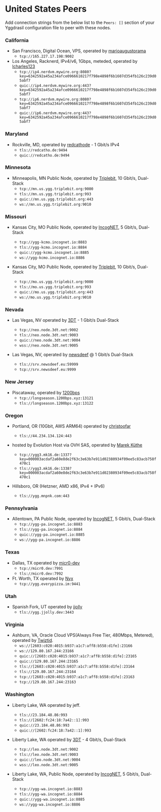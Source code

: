 # United States Peers

Add connection strings from the below list to the `Peers: []` section of your
Yggdrasil configuration file to peer with these nodes.

### California

* San Francisco, Digital Ocean, VPS, operated by [marioaugustorama](https://github.com/marioaugustorama)
  * `tcp://165.227.17.198:9002`
* Los Angeles, Racknerd, IPv4/v6, 1Gbps, meteded, operated by [lcharles123](https://github.com/lcharles123)
  * `tcp://ip4.nerdvm.mywire.org:8080?key=6342592a45a234afce0966610217f798e4898f6b1607d354fb126c239d05abf7`
  * `quic://ip4.nerdvm.mywire.org:443?key=6342592a45a234afce0966610217f798e4898f6b1607d354fb126c239d05abf7`
  * `tcp://ip6.nerdvm.mywire.org:8080?key=6342592a45a234afce0966610217f798e4898f6b1607d354fb126c239d05abf7`
  * `quic://ip6.nerdvm.mywire.org:443?key=6342592a45a234afce0966610217f798e4898f6b1607d354fb126c239d05abf7`

### Maryland

* Rockville, MD, operated by [redcathode](https://redcatho.de) - 1 Gbit/s IPv4
  * `tls://redcatho.de:9494`
  * `quic://redcatho.de:9494`

### Minnesota

* Minneapolis, MN Public Node, operated by [Triplebit](https://www.triplebit.org/), 10 Gbit/s, Dual-Stack
  * `tcp://mn.us.ygg.triplebit.org:9000`
  * `tls://mn.us.ygg.triplebit.org:993`
  * `quic://mn.us.ygg.triplebit.org:443`
  * `ws://mn.us.ygg.triplebit.org:9010`

### Missouri

* Kansas City, MO Public Node, operated by [IncogNET](https://incognet.io/), 5 Gbit/s, Dual-Stack
  * `tcp://ygg-kcmo.incognet.io:8883`
  * `tls://ygg-kcmo.incognet.io:8884`
  * `quic://ygg-kcmo.incognet.io:8885`
  * `ws://ygg-kcmo.incognet.io:8886`

* Kansas City, MO Public Node, operated by [Triplebit](https://www.triplebit.org/), 10 Gbit/s, Dual-Stack
  * `tcp://mo.us.ygg.triplebit.org:9000`
  * `tls://mo.us.ygg.triplebit.org:993`
  * `quic://mo.us.ygg.triplebit.org:443`
  * `ws://mo.us.ygg.triplebit.org:9010`

### Nevada

* Las Vegas, NV operated by [3DT](https://3dt.net) - 1 Gbit/s Dual-Stack
  * `tcp://neo.node.3dt.net:9002`
  * `tls://neo.node.3dt.net:9003`
  * `quic://neo.node.3dt.net:9004`
  * `wss://neo.node.3dt.net:9005`

* Las Vegas, NV, operated by [newsdeef](https://newsdeef.eu) @ 1 Gbit/s Dual-Stack
  * `tls://srv.newsdeef.eu:59999`
  * `tcp://srv.newsdeef.eu:9999`

### New Jersey

* Piscataway, operated by [1200bps](https://longseason.1200bps.xyz)
  * `tcp://longseason.1200bps.xyz:13121`
  * `tls://longseason.1200bps.xyz:13122`

### Oregon

* Portland, OR (10Gbit, AWS ARM64) operated by [christoofar](https://github.com/christoofar)
  * `tls://44.234.134.124:443`

* hosted by Evolution Host via OVH SAS, operated by [Marek Küthe](https://mk16.de/)
  * `tcp://ygg3.mk16.de:1337?key=000003acdaf2a60e8de2f63c3e63b7e911d02380934f09ee5c83acb758f470c1`
  * `tls://ygg3.mk16.de:1338?key=000003acdaf2a60e8de2f63c3e63b7e911d02380934f09ee5c83acb758f470c1`

* Hillsboro, OR (Hetzner, AMD x86, IPv4 + IPv6)
  * `tls://ygg.mnpnk.com:443`

### Pennsylvania

* Allentown, PA Public Node, operated by [IncogNET](https://incognet.io/), 5 Gbit/s, Dual-Stack
  * `tcp://ygg-pa.incognet.io:8883`
  * `tls://ygg-pa.incognet.io:8884`
  * `quic://ygg-pa.incognet.io:8885`
  * `ws://ygg-pa.incognet.io:8886`

### Texas

* Dallas, TX operated by [micr0-dev](https://micr0.dev)
  * `tcp://micr0.dev:7991`
  * `tls://micr0.dev:7992`
* Ft. Worth, TX operated by [Nyx](https://nyx.everypizza.im)
  * `tcp://ygg.everypizza.im:9441`

### Utah

* Spanish Fork, UT operated by [jjolly](https://github.com/jjolly)
  * `tls://ygg.jjolly.dev:3443`

### Virginia

* Ashburn, VA, Oracle Cloud VPS(Always Free Tier, 480Mbps, Metered), operated by [Twiztid](https://github.com/tvviztid).
  * `ws://[2603:c020:4015:b937:a1c7:aff8:b558:d1fe]:23166`
  * `ws://129.80.167.244:23166`
  * `quic://[2603:c020:4015:b937:a1c7:aff8:b558:d1fe]:23165`
  * `quic://129.80.167.244:23165`
  * `tls://[2603:c020:4015:b937:a1c7:aff8:b558:d1fe]:23164`
  * `tls://129.80.167.244:23164`
  * `tcp://[2603:c020:4015:b937:a1c7:aff8:b558:d1fe]:23163`
  * `tcp://129.80.167.244:23163`

### Washington

* Liberty Lake, WA operated by jeff.
  * `tls://23.184.48.86:993`
  * `tls://[2602:fc24:18:7a42::1]:993`
  * `quic://23.184.48.86:993`
  * `quic://[2602:fc24:18:7a42::1]:993`

* Liberty Lake, WA operated by [3DT](https://3dt.net) - 4 Gbit/s, Dual-Stack
  * `tcp://leo.node.3dt.net:9002`
  * `tls://leo.node.3dt.net:9003`
  * `quic://leo.node.3dt.net:9004`
  * `wss://leo.node.3dt.net:9005`

* Liberty Lake, WA, Public Node, operated by [IncogNET](https://incognet.io/), 5 Gbit/s, Dual-Stack
  * `tcp://ygg-wa.incognet.io:8883`
  * `tls://ygg-wa.incognet.io:8884`
  * `quic://ygg-wa.incognet.io:8885`
  * `ws://ygg-wa.incognet.io:8886`
